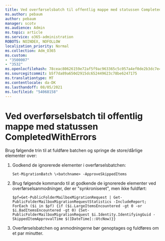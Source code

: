 ```yaml
---
title: Ved overførselsbatch til offentlig mappe med statussen CompletedWithErrors
ms.author: pebaum
author: pebaum
manager: scotv
ms.audience: Admin
ms.topic: article
ms.service: o365-administration
ROBOTS: NOINDEX, NOFOLLOW
localization_priority: Normal
ms.collection: Adm_O365
ms.custom:
- "3500007"
- "3532"
ms.openlocfilehash: 78ceac80626159e72af5f9ac963365c5c057a4ef0de2b3dc7e4cde5e5cc155e5
ms.sourcegitcommit: b5f7da89a650d2915dc652449623c78be6247175
ms.translationtype: MT
ms.contentlocale: da-DK
ms.lasthandoff: 08/05/2021
ms.locfileid: "54068158"
---
```

# <a name="for-public-folder-migration-batch-with-completedwitherrors-status"></a>Ved overførselsbatch til offentlig mappe med statussen CompletedWithErrors

Brug følgende trin til at fuldføre batchen og springe de store/dårlige elementer over: 
1. Godkend de ignorerede elementer i overførselsbatchen:

    `Set-MigrationBatch \<batchname> -ApproveSkippedItems` 
2. Brug følgende kommando til at godkende de ignorerede elementer ved overførselsanmodninger, der er "synkroniseret", men ikke fuldført:

    `$pf=Get-PublicFolderMailboxMigrationRequest | Get-PublicFolderMailboxMigrationRequestStatistics -IncludeReport; ForEach ($i in $pf) {if ($i.LargeItemsEncountered -gt 0 -or $i.BadItemsEncountered -gt 0) {Set-PublicFolderMailboxMigrationRequest $i.Identity.IdentifyingGuid -SkippedItemApprovalTime $([DateTime]::UtcNow)}}`
3. Overførselsbatchen og anmodningerne bør genoptages og fuldføres om et par minutter.

